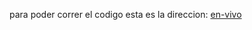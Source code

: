 para poder correr el codigo esta es la direccion:
[en-vivo](https://diegocabre.github.io/Sugerencia-de-videos/)